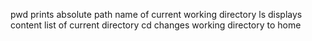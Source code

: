 pwd prints absolute path name of current working directory
ls displays content list of current directory
cd changes working directory to home
